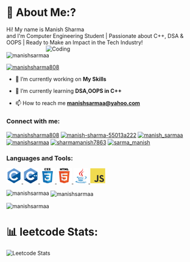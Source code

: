 # 💫 About Me:?
Hi! My name is Manish Sharma<br>and I'm Computer Engineering Student | Passionate about C++, DSA & OOPS | Ready to Make an Impact in the Tech Industry!
<img align="right" alt="Coding" width="400" src="https://pin.it/4t28GkK">
<p align="left"> <img src="https://komarev.com/ghpvc/?username=manishsarmaa&label=Profile%20views&color=0e75b6&style=flat" alt="manishsarmaa" /> </p>

<p align="left"> <a href="https://twitter.com/manishsharma808" target="blank"><img src="https://img.shields.io/twitter/follow/manishsharma808?logo=twitter&style=for-the-badge" alt="manishsharma808" /></a> </p>

- 🔭 I’m currently working on **My Skills**

- 🌱 I’m currently learning **DSA,OOPS in C++**

- 📫 How to reach me **manishsarmaa@yahoo.com**

<h3 align="left">Connect with me:</h3>
<p align="left">
<a href="https://twitter.com/manishsharma808" target="blank"><img align="center" src="https://raw.githubusercontent.com/rahuldkjain/github-profile-readme-generator/master/src/images/icons/Social/twitter.svg" alt="manishsharma808" height="30" width="40" /></a>
<a href="https://linkedin.com/in/manish-sharma-55013a222" target="blank"><img align="center" src="https://raw.githubusercontent.com/rahuldkjain/github-profile-readme-generator/master/src/images/icons/Social/linked-in-alt.svg" alt="manish-sharma-55013a222" height="30" width="40" /></a>
<a href="https://instagram.com/manish_sarmaa" target="blank"><img align="center" src="https://raw.githubusercontent.com/rahuldkjain/github-profile-readme-generator/master/src/images/icons/Social/instagram.svg" alt="manish_sarmaa" height="30" width="40" /></a>
<a href="https://www.leetcode.com/manishsarmaa" target="blank"><img align="center" src="https://raw.githubusercontent.com/rahuldkjain/github-profile-readme-generator/master/src/images/icons/Social/leet-code.svg" alt="manishsarmaa" height="30" width="40" /></a>
<a href="https://auth.geeksforgeeks.org/user/sharmamanish7863" target="blank"><img align="center" src="https://raw.githubusercontent.com/rahuldkjain/github-profile-readme-generator/master/src/images/icons/Social/geeks-for-geeks.svg" alt="sharmamanish7863" height="30" width="40" /></a>
<a href="https://discord.gg/sarma_manish" target="blank"><img align="center" src="https://raw.githubusercontent.com/rahuldkjain/github-profile-readme-generator/master/src/images/icons/Social/discord.svg" alt="sarma_manish" height="30" width="40" /></a>
</p>

<h3 align="left">Languages and Tools:</h3>
<p align="left"> <a href="https://www.cprogramming.com/" target="_blank" rel="noreferrer"> <img src="https://raw.githubusercontent.com/devicons/devicon/master/icons/c/c-original.svg" alt="c" width="40" height="40"/> </a> <a href="https://www.w3schools.com/cpp/" target="_blank" rel="noreferrer"> <img src="https://raw.githubusercontent.com/devicons/devicon/master/icons/cplusplus/cplusplus-original.svg" alt="cplusplus" width="40" height="40"/> </a> <a href="https://www.w3schools.com/css/" target="_blank" rel="noreferrer"> <img src="https://raw.githubusercontent.com/devicons/devicon/master/icons/css3/css3-original-wordmark.svg" alt="css3" width="40" height="40"/> </a> <a href="https://www.w3.org/html/" target="_blank" rel="noreferrer"> <img src="https://raw.githubusercontent.com/devicons/devicon/master/icons/html5/html5-original-wordmark.svg" alt="html5" width="40" height="40"/> </a> <a href="https://www.java.com" target="_blank" rel="noreferrer"> <img src="https://raw.githubusercontent.com/devicons/devicon/master/icons/java/java-original.svg" alt="java" width="40" height="40"/> </a> <a href="https://developer.mozilla.org/en-US/docs/Web/JavaScript" target="_blank" rel="noreferrer"> <img src="https://raw.githubusercontent.com/devicons/devicon/master/icons/javascript/javascript-original.svg" alt="javascript" width="40" height="40"/> </a> </p>

<p><img align="left" src="https://github-readme-stats.vercel.app/api/top-langs?username=manishsarmaa&show_icons=true&locale=en&layout=compact" alt="manishsarmaa" /></p>

<p>&nbsp;<img align="center" src="https://github-readme-stats.vercel.app/api?username=manishsarmaa&show_icons=true&locale=en" alt="manishsarmaa" /></p>

<p><img align="center" src="https://github-readme-streak-stats.herokuapp.com/?user=manishsarmaa&" alt="manishsarmaa" /></p>


# 📊 leetcode Stats:
![Leetcode Stats](https://leetcard.jacoblin.cool/manishsarmaa?ext=heatmap)





